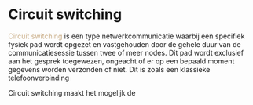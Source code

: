 # Circuit switching
<span style="color:#c8ab83;">Circuit switching</span> is een type netwerkcommunicatie waarbij een specifiek fysiek pad wordt opgezet en vastgehouden door de gehele duur van de communicatiesessie tussen twee of meer nodes. Dit pad wordt exclusief aan het gesprek toegewezen, ongeacht of er op een bepaald moment gegevens worden verzonden of niet. Dit is zoals een klassieke telefoonverbinding

Circuit switching maakt het mogelijk de 